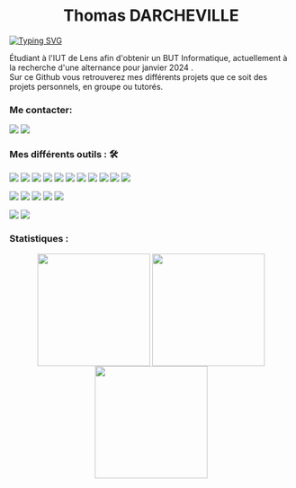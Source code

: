 <h1><center>Thomas DARCHEVILLE</center></h1>

[![Typing SVG](https://readme-typing-svg.demolab.com?font=Fira+Code&pause=1000&random=false&width=435&lines=%C3%89tudiant+d%C3%A9veloppeur+fullstack)](https://git.io/typing-svg)

Étudiant à l'IUT de Lens afin d'obtenir un BUT Informatique, actuellement à la recherche d'une alternance pour janvier 2024 . <br>
Sur ce Github vous retrouverez mes différents projets que ce soit des projets personnels, en groupe ou tutorés.

### Me contacter: 
<a href="mailto: darcheville.toma@gmail.com"><img src="https://img.shields.io/badge/-darcheville.toma%40gmail.com-7B83EB?&style=for-the-badge&logo=gmail&logoColor=white" ></a> <a href="https://www.linkedin.com/in/thomas-darcheville/"><img src="https://img.shields.io/badge/thomasdarcheville-%230077B5.svg?&style=for-the-badge&logo=linkedin&logoColor=white" ></a> 

### Mes différents outils : 🛠

<img src="https://img.shields.io/badge/Java%20-%23E00033.svg?&style=for-the-badge&logo=java&logoColor=white">   <img src="https://img.shields.io/badge/python%20-%2314354C.svg?&style=for-the-badge&logo=python&logoColor=white">  <img src="https://img.shields.io/badge/PHP%20-%23777BB4.svg?&style=for-the-badge&logo=php&logoColor=white">   <img src="https://img.shields.io/badge/HTML%20-f06529?&style=for-the-badge&logo=html5&logoColor=white"> <img src="https://img.shields.io/badge/css%20-264de4?&style=for-the-badge&logo=css3&logoColor=white"> <img src="https://img.shields.io/badge/javascript%20-%23323330.svg?&style=for-the-badge&logo=javascript&logoColor=%23F7DF1E"> <img src="https://img.shields.io/badge/postgresql%20-0064a5?&style=for-the-badge&logo=postgresql&logoColor=white"> <img src="https://img.shields.io/badge/sqlite%20-blue?&style=for-the-badge&logo=sqlite&logoColor=white"> <img src="https://img.shields.io/badge/bash%20-293137?&style=for-the-badge&logo=bash&logoColor=white"> <img src="https://img.shields.io/badge/laravel%20-F05340?&style=for-the-badge&logo=laravel&logoColor=white"> <img src="https://img.shields.io/badge/flask%20-black?&style=for-the-badge&logo=flask&logoColor=white">

<img src="https://img.shields.io/badge/git%20-%23F05032.svg?&style=for-the-badge&logo=git&logoColor=white"/>   <img src="http://img.shields.io/badge/-VS%20Code-000000?style=for-the-badge&logo=Visual-studio-code&logoColor=blue"> <img src="http://img.shields.io/badge/- eclipse-2c2255?style=for-the-badge&logo=eclipse&logoColor=white"> <img src="http://img.shields.io/badge/- intellij%20idea-purple?style=for-the-badge&logo=intellij-idea&logoColor=white"> <img src="http://img.shields.io/badge/- powershell-012456?style=for-the-badge&logo=powershell&logoColor=white"> 

<img src="http://img.shields.io/badge/-windows-00A4EF?style=for-the-badge&logo=windows&logoColor=white"> <img src="http://img.shields.io/badge/- linux-333333?style=for-the-badge&logo=linux&logoColor=white"> 

### Statistiques : 
<center>
  <img align="center" height=200 src="https://github-readme-stats.vercel.app/api?username=DarchevilleThomas&show_icons=true&count_private=true&hide=stars&include_all_commits=false&theme=material-palenight" />
  <img align="center" height=200 src="http://github-readme-streak-stats.herokuapp.com?user=DarchevilleThomas&theme=material-palenight"/>
  <img align="center" height=200 src="https://github-readme-stats.vercel.app/api/top-langs/?username=DarchevilleThomas&langs_count=8&layout=compact&theme=material-palenight&" />
</center>
